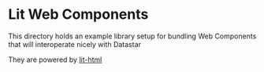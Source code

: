 # Lit Web Components

This directory holds an example library setup for bundling Web Components that will interoperate nicely with Datastar

They are powered by [lit-html](https://lit.dev/)